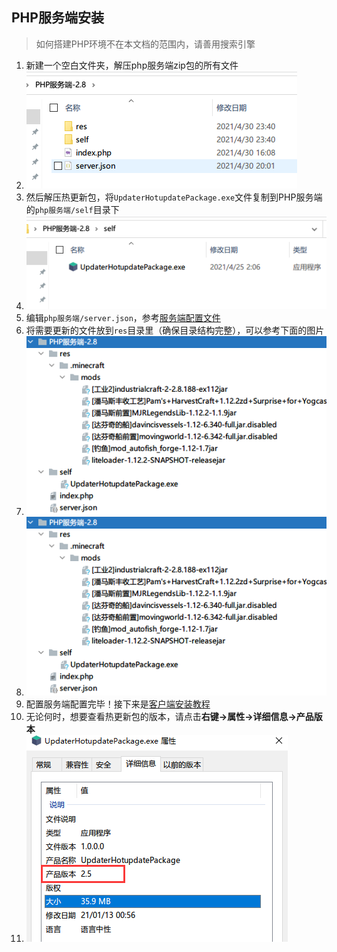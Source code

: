 ## PHP服务端安装

> 如何搭建PHP环境不在本文档的范围内，请善用搜索引擎

1. 新建一个空白文件夹，解压php服务端zip包的所有文件
2. ![dynamic-server](PHP服务端安装/dynamic-server.png)
3. 然后解压热更新包，将`UpdaterHotupdatePackage.exe`文件复制到PHP服务端的`php服务端/self`目录下
4. ![dynamic-server-hu-package](PHP服务端安装/dynamic-server-hu-package.png)
5. 编辑`php服务端/server.json`，参考[服务端配置文件](服务端配置文件.md ':target=_blank')
6. 将需要更新的文件放到`res`目录里（确保目录结构完整），可以参考下面的图片
7. ![file_structure_d](PHP服务端安装.assets/file_structure_d.png)
8. ![file_structure_d](PHP服务端安装/file_structure_d.png)
9. 配置服务端配置完毕！接下来是[客户端安装教程](客户端安装教程.md)
10. 无论何时，想要查看热更新包的版本，请点击**右键->属性->详细信息->产品版本**
11. ![inspect-version](PHP服务端安装/inspect-version.png)


